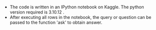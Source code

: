 - The code is written in an IPython notebook on Kaggle. The python version required is 3.10.12 .
- After executing all rows in the notebook, the query or question can be passed to the function 'ask' to obtain answer.
